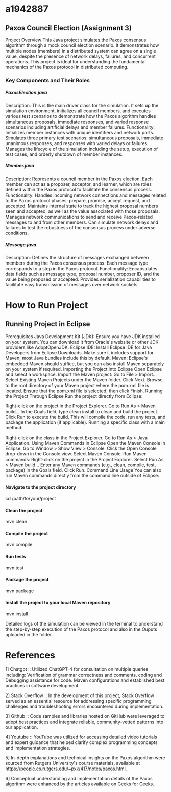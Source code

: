 # a1942887

## Paxos Council Election (Assignment 3)
Project Overview
This Java project simulates the Paxos consensus algorithm through a mock council election scenario. It demonstrates how multiple nodes (members) in a distributed system can agree on a single value, despite the presence of network delays, failures, and concurrent operations. This project is ideal for understanding the fundamental mechanics of the Paxos protocol in distributed computing.

### Key Components and Their Roles

##### PaxosElection.java

Description: This is the main driver class for the simulation. It sets up the simulation environment, initializes all council members, and executes various test scenarios to demonstrate how the Paxos algorithm handles simultaneous proposals, immediate responses, and varied response scenarios including artificial delays and member failures.
Functionality:
Initializes member instances with unique identifiers and network ports.
Simulates three primary test scenarios: simultaneous proposals, immediate unanimous responses, and responses with varied delays or failures.
Manages the lifecycle of the simulation including the setup, execution of test cases, and orderly shutdown of member instances.

##### Member.java

Description: Represents a council member in the Paxos election. Each member can act as a proposer, acceptor, and learner, which are roles defined within the Paxos protocol to facilitate the consensus process.
Functionality:
Handles incoming network connections and messages related to the Paxos protocol phases: prepare, promise, accept request, and accepted.
Maintains internal state to track the highest proposal numbers seen and accepted, as well as the value associated with those proposals.
Manages network communications to send and receive Paxos-related messages to and from other members.
Can simulate network delays and failures to test the robustness of the consensus process under adverse conditions.

##### Message.java

Description: Defines the structure of messages exchanged between members during the Paxos consensus process. Each message type corresponds to a step in the Paxos protocol.
Functionality:
Encapsulates data fields such as message type, proposal number, proposer ID, and the value being proposed or accepted.
Provides serialization capabilities to facilitate easy transmission of messages over network sockets.

# How to Run Project
## Running Project in Eclipse
Prerequisites
Java Development Kit (JDK): Ensure you have JDK installed on your system. You can download it from Oracle's website or other JDK providers like AdoptOpenJDK.
Eclipse IDE: Install Eclipse IDE for Java Developers from Eclipse Downloads. Make sure it includes support for Maven; most Java bundles include this by default.
Maven: Eclipse's embedded Maven should suffice, but you can also install Maven separately on your system if required.
Importing the Project into Eclipse
Open Eclipse and select a workspace.
Import the Maven project:
Go to File > Import...
Select Existing Maven Projects under the Maven folder.
Click Next.
Browse to the root directory of your Maven project where the pom.xml file is located.
Ensure that the pom.xml file is selected, then click Finish.
Running the Project
Through Eclipse
Run the project directly from Eclipse:

Right-click on the project in the Project Explorer.
Go to Run As > Maven build...
In the Goals field, type clean install to clean and build the project.
Click Run to execute the build. This will compile the code, run any tests, and package the application (if applicable).
Running a specific class with a main method:

Right-click on the class in the Project Explorer.
Go to Run As > Java Application.
Using Maven Commands in Eclipse
Open the Maven Console in Eclipse:
Go to Window > Show View > Console.
Click the Open Console drop-down in the Console view.
Select Maven Console.
Run Maven commands:
Right-click on the project in the Project Explorer.
Select Run As > Maven build...
Enter any Maven commands (e.g., clean, compile, test, package) in the Goals field.
Click Run.
Command Line Usage
You can also run Maven commands directly from the command line outside of Eclipse:

#### Navigate to the project directory
cd /path/to/your/project

#### Clean the project
mvn clean

#### Compile the project
mvn compile

#### Run tests
mvn test

#### Package the project
mvn package

#### Install the project to your local Maven repository
mvn install

Detailed logs of the simulation can be viewed in the terminal to understand the step-by-step execution of the Paxos protocol and also in the Ouputs uploaded in the folder.

# References
1] Chatgpt :: Utilized ChatGPT-4 for consultation on multiple queries including:
Verification of grammar correctness and comments.
coding and Debugging assistance for code.
Maven configurations and established best practices in software development.

2] Stack Overflow :: In the development of this project, Stack Overflow served as an essential resource for addressing specific programming challenges and troubleshooting errors encountered during implementation.

3] Github :: Code samples and libraries hosted on GitHub were leveraged to adopt best practices and integrate reliable, community-vetted patterns into our application.

4] Youtube :: YouTube was utilized for accessing detailed video tutorials and expert guidance that helped clarify complex programming concepts and implementation strategies.

5] In-depth explanations and technical insights on the Paxos algorithm were sourced from Rutgers University's course materials, available at https://people.cs.rutgers.edu/~pxk/417/notes/paxos.html.

6] Conceptual understanding and implementation details of the Paxos algorithm were enhanced by the articles available on Geeks for Geeks.
